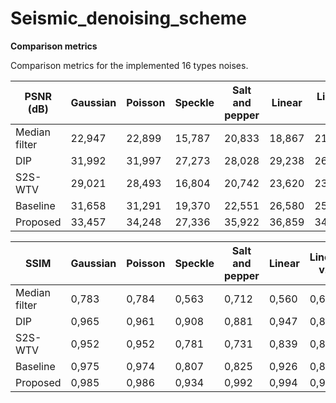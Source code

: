 # Seismic_denoising_scheme

**Comparison metrics**

Comparison metrics for the implemented 16 types noises.
 
 PSNR (dB)            | Gaussian | Poisson | Speckle | Salt and pepper | Linear | Linear v2 | Waves/diffraction | Waves/diffraction  v2 | Stripes | Correlated g1 | Correlated g2 | Correlated g1v | Correlated gv1I | Blur   | S1     | S1 blur |
| -------------------- | --------- | ------- | ------- | -------------- | ------ | --------- | ---------------- | -------------------- | ------- | ----------------- | ----------------- | ------------------ | ------------------- | ------ | ------ | ------- |
| Median filter| 22,947    | 22,899  | 15,787  | 20,833         | 18,867 | 21,004    | 22,124           | 19,635               | 18,838  | 22,774            | 22,923            | 22,676             | 22,319              | 17,400 | 23,124 | 19,403  |
| DIP                  | 31,992    | 31,997  | 27,273  | 28,028         | 29,238 | 26,117    | 30,986           | 30,241               | 32,717  | 29,538            | 31,654            | 33,089             | 33,298              | 30,426 | 31,062 | 30,456  |
| S2S-WTV              | 29,021    | 28,493  | 16,804  | 20,742         | 23,620 | 23,427    | 27,884           | 19,979               | 20,687  | 27,272            | 28,509            | 28,304             | 26,622              | 17,707 | 28,775 | 20,496  |
| Baseline                 | 31,658    | 31,291  | 19,370  | 22,551         | 26,580 | 25,004    | 31,602           | 21,661               | 25,201  | 29,442            | 31,001            | 31,720             | 31,269              | 19,085 | 31,271 | 22,129  |
| Proposed            | 33,457    | 34,248  | 27,336  | 35,922         | 36,859 | 34,683    | 35,319           | 31,528               | 39,361  | 31,108            | 34,262            | 35,909             | 33,715              | 27,337 | 33,593 | 31,543  |



| SSIM                 | Gaussian | Poisson | Speckle | Salt and pepper | Linear | Linear v2 | Waves/diffraction | Waves/diffraction  v2 | Stripes | Correlated g1 | Correlated g2 | Correlated g1v | Correlated gv1I | Blur  | S1    | S1 blur |
| -------------------- | --------- | ------- | ------- | -------------- | ------ | --------- | ---------------- | -------------------- | ------- | ----------------- | ----------------- | ------------------ | ------------------- | ----- | ----- | ------- |
| Median filter | 0,783     | 0,784   | 0,563   | 0,712          | 0,560  | 0,677     | 0,770            | 0,682                | 0,633   | 0,782             | 0,784             | 0,785              | 0,798               | 0,514 | 0,796 | 0,683   |
| DIP                  | 0,965     | 0,961   | 0,908   | 0,881          | 0,947  | 0,894     | 0,957            | 0,938                | 0,964   | 0,944             | 0,958             | 0,962              | 0,973               | 0,904 | 0,954 | 0,948   |
| S2S-WTV              | 0,952     | 0,952   | 0,781   | 0,731          | 0,839  | 0,808     | 0,949            | 0,762                | 0,798   | 0,934             | 0,942             | 0,952              | 0,951               | 0,550 | 0,953 | 0,770   |
| Baseline                 | 0,975     | 0,974   | 0,807   | 0,825          | 0,926  | 0,883     | 0,976            | 0,843                | 0,948   | 0,965             | 0,978             | 0,988              | 0,988               | 0,600 | 0,981 | 0,851   |
| Proposed            | 0,985     | 0,986   | 0,934   | 0,992          | 0,994  | 0,990     | 0,991            | 0,984                | 0,998   | 0,972             | 0,987             | 0,996              | 0,994               | 0,901 | 0,984 | 0,981   |
